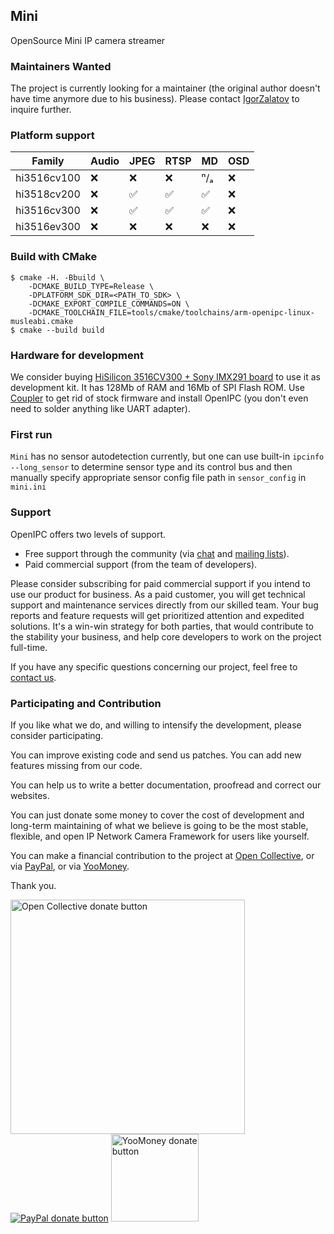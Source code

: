 ## Mini

OpenSource Mini IP camera streamer

### Maintainers Wanted

The project is currently looking for a maintainer (the original author doesn't have time anymore due to his business). 
Please contact [IgorZalatov](mailto:flyrouter@gmail.com) to inquire further.

### Platform support

| Family      | Audio | JPEG | RTSP | MD | OSD |
| ----------- | ----- | ---- | ---- | -- | --- |
| hi3516cv100 |   ❌  |  ❌  |  ❌  | ⁿ/ₐ | ❌ |
| hi3518cv200 |   ❌  |  ✅  |  ✅  | ✅ |  ❌ |
| hi3516cv300 |   ❌  |  ✅  |  ✅  | ✅ |  ❌ |
| hi3516ev300 |   ❌  |  ❌  |  ❌  | ❌ |  ❌ |

### Build with CMake

```console
$ cmake -H. -Bbuild \
    -DCMAKE_BUILD_TYPE=Release \
    -DPLATFORM_SDK_DIR=<PATH_TO_SDK> \
    -DCMAKE_EXPORT_COMPILE_COMMANDS=ON \
    -DCMAKE_TOOLCHAIN_FILE=tools/cmake/toolchains/arm-openipc-linux-musleabi.cmake
$ cmake --build build
```

### Hardware for development

We consider buying [HiSilicon 3516CV300 + Sony IMX291
board](https://aliexpress.com/item/1005002315913099.html) to use it as
development kit. It has 128Mb of RAM and 16Mb of SPI Flash ROM. Use
[Coupler](https://github.com/OpenIPC/coupler) to get rid of stock firmware and
install OpenIPC (you don't even need to solder anything like UART adapter).

### First run

`Mini` has no sensor autodetection currently, but one can use built-in `ipcinfo
--long_sensor` to determine sensor type and its control bus and then manually
specify appropriate sensor config file path in `sensor_config` in `mini.ini`

### Support

OpenIPC offers two levels of support.

- Free support through the community (via [chat](https://openipc.org/#telegram-chat-groups) and [mailing lists](https://github.com/OpenIPC/firmware/discussions)).
- Paid commercial support (from the team of developers).

Please consider subscribing for paid commercial support if you intend to use our product for business.
As a paid customer, you will get technical support and maintenance services directly from our skilled team.
Your bug reports and feature requests will get prioritized attention and expedited solutions. It's a win-win
strategy for both parties, that would contribute to the stability your business, and help core developers
to work on the project full-time.

If you have any specific questions concerning our project, feel free to [contact us](mailto:flyrouter@gmail.com).

### Participating and Contribution

If you like what we do, and willing to intensify the development, please consider participating.

You can improve existing code and send us patches. You can add new features missing from our code.

You can help us to write a better documentation, proofread and correct our websites.

You can just donate some money to cover the cost of development and long-term maintaining of what we believe
is going to be the most stable, flexible, and open IP Network Camera Framework for users like yourself.

You can make a financial contribution to the project
at [Open Collective](https://opencollective.com/openipc/contribute/backer-14335/checkout),
or via [PayPal](https://www.paypal.com/donate/?hosted_button_id=C6F7UJLA58MBS),
or via [YooMoney](https://openipc.org/donation/yoomoney.html).

Thank you.

<a href="https://opencollective.com/openipc/contribute/backer-14335/checkout" target="_blank"><img src="https://opencollective.com/webpack/donate/button@2x.png?color=blue" width="375" alt="Open Collective donate button"></a>
<a href="https://www.paypal.com/donate/?hosted_button_id=C6F7UJLA58MBS"><img src="https://www.paypalobjects.com/en_US/IT/i/btn/btn_donateCC_LG.gif" alt="PayPal donate button"></a>
<a href="https://openipc.org/donation/yoomoney.html"><img src="https://yoomoney.ru/transfer/balance-informer/balance?id=596194605&key=291C29A811B500D7" width="140" alt="YooMoney donate button"></a>
